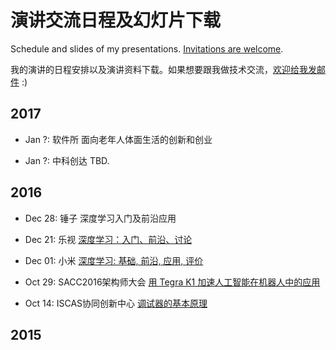 # 演讲交流日程及幻灯片下载

Schedule and slides of my presentations. [Invitations are welcome](mailto:lazyparser@gmail.com).

我的演讲的日程安排以及演讲资料下载。如果想要跟我做技术交流，[欢迎给我发邮件](mailto:lazyparser@gmail.com) :)

## 2017

- Jan ?: 软件所 面向老年人体面生活的创新和创业

- Jan ?: 中科创达 TBD.

## 2016

- Dec 28: 锤子 深度学习入门及前沿应用

- Dec 21: 乐视 [深度学习：入门、前沿、讨论](https://github.com/lazyparser/talks/blob/master/slides-2016/20161221-letv-DeepLearning.pdf)

- Dec 01: 小米 [深度学习: 基础, 前沿, 应用, 评价](https://github.com/lazyparser/talks/blob/master/slides-2016/20161201-xiaomi-DeepLearning.pdf)

- Oct 29: SACC2016架构师大会 [用 Tegra K1 加速人工智能在机器人中的应用](https://github.com/lazyparser/osdt16talk/blob/master/WeiWu-SACC16-OSDT16.pdf)

- Oct 14: ISCAS协同创新中心 [调试器的基本原理](https://github.com/lazyparser/slides-debugger-introduction/blob/master/%E8%B0%83%E8%AF%95%E5%99%A8%E7%9A%84%E5%9F%BA%E6%9C%AC%E5%8E%9F%E7%90%86%20-%20github.pdf)

## 2015

